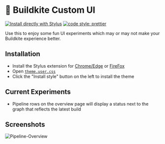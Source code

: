 # 🥑 Buildkite Custom UI

[![Install directly with Stylus](https://img.shields.io/badge/Install%20directly%20with-Stylus-00adad.svg)](https://github.com/yourfriendbuzz/space-guacamole/raw/main/theme.user.css)
[![code style: prettier](https://img.shields.io/badge/code_style-prettier-ff69b4.svg)](https://github.com/prettier/prettier)

Use this to enjoy some fun UI experiments which may or may not make your Buildkite experience better.

## Installation

- Install the Stylus extension for [Chrome/Edge](https://chrome.google.com/webstore/detail/stylus/clngdbkpkpeebahjckkjfobafhncgmne?hl=en) or [FireFox](https://addons.mozilla.org/en-US/firefox/addon/styl-us)
- Open [`theme.user.css`](https://github.com/yourfriendbuzz/space-guacamole/raw/main/theme.user.css)
- Click the "Install style" button on the left to install the theme

## Current Experiments

- Pipeline rows on the overview page will display a status next to the graph that reflects the latest build

## Screenshots
![Pipeline-Overview](https://user-images.githubusercontent.com/105024678/228416657-8ec0a912-5e9b-4c6c-9b3c-7fb27aa8be2e.png)
